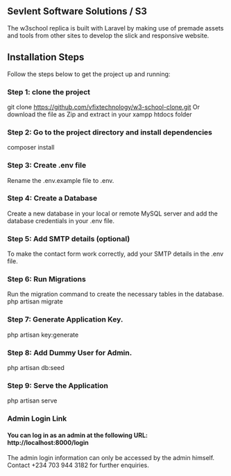 ## Sevlent Software Solutions / S3
The w3school replica is built with Laravel by making use of premade assets and tools from other sites to develop the slick and responsive website.

## Installation Steps
Follow the steps below to get the project up and running:

### Step 1: clone the project
git clone https://github.com/vfixtechnology/w3-school-clone.git
Or download the file as Zip and extract in your xampp htdocs folder

### Step 2: Go to the project directory and install dependencies
composer install

### Step 3: Create .env file
Rename the .env.example file to .env.

### Step 4:  Create a Database
Create a new database in your local or remote MySQL server and add the database credentials in your .env file.

### Step 5: Add SMTP details (optional)
To make the contact form work correctly, add your SMTP details in the .env file.

### Step 6: Run Migrations
Run the migration command to create the necessary tables in the database.
php artisan migrate

### Step 7: Generate Application Key.
php artisan key:generate

### Step 8: Add Dummy User for Admin.
php artisan db:seed

### Step 9: Serve the Application
php artisan serve


### Admin Login Link
#### You can log in as an admin at the following URL: http://localhost:8000/login

The admin login information can only be accessed by the admin himself.
Contact +234 703 944 3182 for further enquiries.






